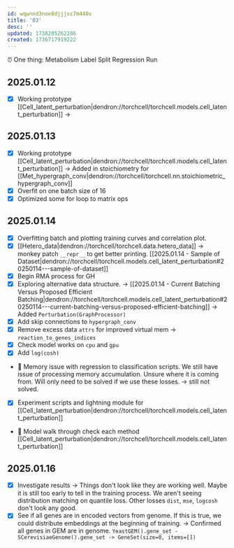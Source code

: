 ```yaml
---
id: wqwnnd3noe8djjjsc7m440v
title: '03'
desc: ''
updated: 1738205262286
created: 1736717919222
---
```

⏰ One thing: Metabolism Label Split Regression Run

## 2025.01.12

- [x] Working prototype [[Cell_latent_perturbation|dendron://torchcell/torchcell.models.cell_latent_perturbation]] →

## 2025.01.13

- [x] Working prototype [[Cell_latent_perturbation|dendron://torchcell/torchcell.models.cell_latent_perturbation]] → Added in stoichiometry for [[Met_hypergraph_conv|dendron://torchcell/torchcell.nn.stoichiometric_hypergraph_conv]]
- [x] Overfit on one batch size of 16
- [x] Optimized some for loop to matrix ops

## 2025.01.14

- [x] Overfitting batch and plotting training curves and correlation plot.
- [x] [[Hetero_data|dendron://torchcell/torchcell.data.hetero_data]] → monkey patch `__repr__` to get better printing. [[2025.01.14 - Sample of Dataset|dendron://torchcell/torchcell.models.cell_latent_perturbation#20250114---sample-of-dataset]]
- [x] Begin RMA process for GH
- [x] Exploring alternative data structure. → [[2025.01.14 - Current Batching Versus Proposed Efficient Batching|dendron://torchcell/torchcell.models.cell_latent_perturbation#20250114---current-batching-versus-proposed-efficient-batching]] → Added `Perturbation(GraphProcessor)`
- [x] Add skip connections to `hypergraph_conv`
- [x] Remove excess data `attrs` for improved virtual mem → `reaction_to_genes_indices`
- [x] Check model works on `cpu` and `gpu`
- [x] Add `log(cosh)`
- 🔲 Memory issue with regression to classification scripts. We still have issue of processing memory accumulation. Unsure where it is coming from. Will only need to be solved if we use these losses. → still not solved.
- [x] Experiment scripts and lightning module for [[Cell_latent_perturbation|dendron://torchcell/torchcell.models.cell_latent_perturbation]]
- 🔲 Model walk through check each method [[Cell_latent_perturbation|dendron://torchcell/torchcell.models.cell_latent_perturbation]]

## 2025.01.16

- [x] Investigate results → Things don't look like they are working well. Maybe it is still too early to tell in the training process. We aren't seeing distribution matching on quantile loss. Other losses `dist`, `mse`, `logcosh` don't look any good.
- [x] See if all genes are in encoded vectors from genome. If this is true, we could distribute embeddings at the beginning of training. → Confirmed all genes in GEM are in genome. `YeastGEM().gene_set -  SCerevisiaeGenome().gene_set -> GeneSet(size=0, items=[])`
